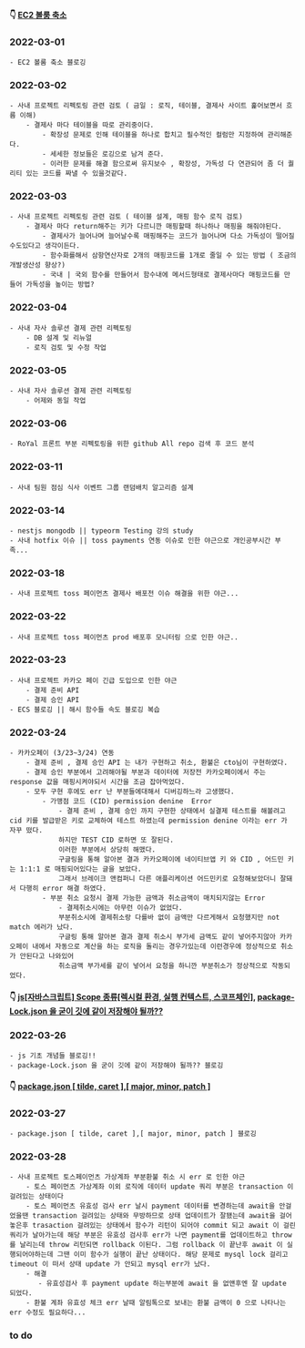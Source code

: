 #### 👇 [EC2 볼룸 축소](https://youngchang.tistory.com/entry/EC2-volume-%EC%B6%95%EC%86%8C-EBS) 
### 2022-03-01
    - EC2 볼룸 축소 블로깅
    
### 2022-03-02
    - 사내 프로젝트 리펙토링 관련 검토 ( 금일 : 로직, 테이블, 결제사 사이트 훑어보면서 흐름 이해)
        - 결제사 마다 테이블을 따로 관리중이다. 
            - 확장성 문제로 인해 테이블을 하나로 합치고 필수적인 컬럼만 지정하여 관리해준다.
            - 세세한 정보들은 로깅으로 남겨 준다.
            - 이러한 문제를 해결 함으로써 유지보수 , 확장성, 가독성 다 연관되어 좀 더 퀄리티 있는 코드를 짜낼 수 있을것같다.
    
### 2022-03-03
    - 사내 프로젝트 리펙토링 관련 검토 ( 테이블 설계, 매핑 함수 로직 검토)
        - 결제사 마다 return해주는 키가 다르니깐 매핑할때 하나하나 매핑을 해줘야된다.
            - 결제사가 늘어나며 늘어날수록 매핑해주는 코드가 늘어나며 다소 가독성이 떨어질수도있다고 생각이든다.
            - 함수화를해서 삼항연산자로 2개의 매핑코드를 1개로 줄일 수 있는 방법 ( 조금의 개발생산성 향상?)
            - 국내 | 국외 함수를 만들어서 함수내에 메서드형태로 결제사마다 매핑코드를 만들어 가독성을 높이는 방법?
            
### 2022-03-04
    - 사내 자사 솔루션 결제 관련 리펙토링
        - DB 설계 및 리뉴얼
        - 로직 검토 및 수정 작업

### 2022-03-05
    - 사내 자사 솔루션 결제 관련 리펙토링
        - 어제와 동일 작업
        
### 2022-03-06
    - RoYal 프론트 부분 리펙토링을 위한 github All repo 검색 후 코드 분석

### 2022-03-11
    - 사내 팀원 점심 식사 이벤트 그룹 랜덤배치 알고리즘 설계 

### 2022-03-14

    - nestjs mongodb || typeorm Testing 강의 study
    - 사내 hotfix 이슈 || toss payments 연동 이슈로 인한 야근으로 개인공부시간 부족...

### 2022-03-18
    - 사내 프로젝트 toss 페이먼츠 결제사 배포전 이슈 해결을 위한 야근...

### 2022-03-22
    - 사내 프로젝트 toss 페이먼츠 prod 배포후 모니터링 으로 인한 야근..

### 2022-03-23
    - 사내 프로젝트 카카오 페이 긴급 도입으로 인한 야근
        - 결제 준비 API
        - 결제 승인 API
    - ECS 블로깅 || 해시 함수들 속도 블로깅 복습

### 2022-03-24
    - 카카오페이 (3/23~3/24) 연동
        - 결제 준비 , 결제 승인 API 는 내가 구현하고 취소, 환불은 cto님이 구현하였다.
        - 결제 승인 부분에서 고려해야될 부분과 데이터에 저장전 카카오페이에서 주는 response 값을 매핑시켜야되서 시간을 조금 잡아먹었다.
        - 모두 구현 후에도 err 난 부분들에대해서 디버깅하느라 고생했다.
            - 가맹점 코드 (CID) permission denine  Error
                - 결제 준비 , 결제 승인 까지 구현한 상태에서 실결제 테스트를 해볼려고 cid 키를 발급받은 키로 교체하여 테스트 하였는데 permission denine 이라는 err 가 자꾸 떴다. 
                하지만 TEST CID 로하면 또 잘된다.
                이러한 부분에서 상당히 해맸다.
                구글링을 통해 알아본 결과 카카오페이에 네이티브앱 키 와 CID , 어드민 키는 1:1:1 로 매핑되어있다는 글을 보았다.
                그래서 브레이크 앤컴퍼니 다른 애플리케이션 어드민키로 요청해보았더니 잘돼서 다행히 error 해결 하였다.
            - 부분 취소 요청시 결제 가능한 금액과 취소금액이 매치되지않는 Error
                - 결제취소시에는 아무런 이슈가 없었다.
                부분취소시에 결제취소랑 다를바 없이 금액만 다르게해서 요청했지만 not match 에러가 났다.
                구글링 통해 알아본 결과 결제 취소시 부가세 금액도 같이 넣어주지않아 카카오페이 내에서 자동으로 계산을 하는 로직을 돌리는 경우가있는데 이런경우에 정상적으로 취소가 안된다고 나와있어
                취소금액 부가세를 같이 넣어서 요청을 하니깐 부분취소가 정상적으로 작동되었다.
                
#### 👇 [js[자바스크립트] Scope 종류[렉시컬 환경, 실행 컨텍스트, 스코프체인]](https://youngchang.tistory.com/entry/js%EC%9E%90%EB%B0%94%EC%8A%A4%ED%81%AC%EB%A6%BD%ED%8A%B8-Scope-%EC%A2%85%EB%A5%98%EB%A0%89%EC%8B%9C%EC%BB%AC-%ED%99%98%EA%B2%BD-%EC%8B%A4%ED%96%89-%EC%BB%A8%ED%85%8D%EC%8A%A4%ED%8A%B8-%EC%8A%A4%EC%BD%94%ED%94%84%EC%B2%B4%EC%9D%B8), [package-Lock.json 을 굳이 깃에 같이 저장해야 될까??](https://youngchang.tistory.com/entry/package-Lockjson-%EC%9D%84-%EA%B5%B3%EC%9D%B4-%EA%B9%83%EC%97%90-%EA%B0%99%EC%9D%B4-%EC%A0%80%EC%9E%A5%ED%95%B4%EC%95%BC-%EB%90%A0%EA%B9%8C) 
### 2022-03-26
    - js 기초 개념들 블로깅!!
    - package-Lock.json 을 굳이 깃에 같이 저장해야 될까?? 블로깅
    
#### 👇 [package.json [ tilde, caret ],[ major, minor, patch ]](https://youngchang.tistory.com/entry/packagejson-tilde-caret-major-minor-patch) 
### 2022-03-27
    - package.json [ tilde, caret ],[ major, minor, patch ] 블로깅

### 2022-03-28
    - 사내 프로젝트 토스페이먼츠 가상계좌 부분환불 취소 시 err 로 인한 야근
        - 토스 페이먼츠 가상계좌 이외 로직에 데이터 update 쿼리 부분은 transaction 이 걸려있는 상태이다
        - 토스 페이먼츠 유효성 검사 err 날시 payment 데이터를 변경하는데 await을 안걸었을땐 transaction 걸려있는 상태와 무방하므로 상태 업데이트가 잘됐는데 await을 걸어 놓은후 trasaction 걸려있는 상태에서 함수가 리턴이 되어야 commit 되고 await 이 걸린 쿼리가 날아가는데 해당 부분은 유효성 검사후 err가 나면 payment를 업데이트하고 throw를 날리는데 throw 리턴되면 rollback 이된다. 그럼 rollback 이 끝난후 await 이 실행되어야하는데 그땐 이미 함수가 실행이 끝난 상태이다. 해당 문제로 mysql lock 걸리고 timeout 이 떠서 상태 update 가 안되고 mysql err가 났다.
        - 해결
           - 유효성검사 후 payment update 하는부분에 await 을 없앤후엔 잘 update 되었다.
        - 환불 계좌 유효성 체크 err 날때 알림톡으로 보내는 환불 금액이 0 으로 나타나는 err 수정도 필요하다...

### to do

